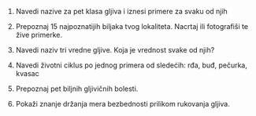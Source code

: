 1.  Navedi nazive za pet klasa gljiva i iznesi primere za svaku od njih

2.  Prepoznaj 15 najpoznatijih biljaka tvog lokaliteta. Nacrtaj ili
    fotografiši te žive primerke.

3.  Navedi naziv tri vredne gljive. Koja je vrednost svake od njih?

4.  Navedi životni ciklus po jednog primera od sledećih: rđa, buđ,
    pečurka, kvasac

5.  Prepoznaj pet biljnih gljivičnih bolesti.

6.  Pokaži znanje držanja mera bezbednosti prilikom rukovanja gljiva.
